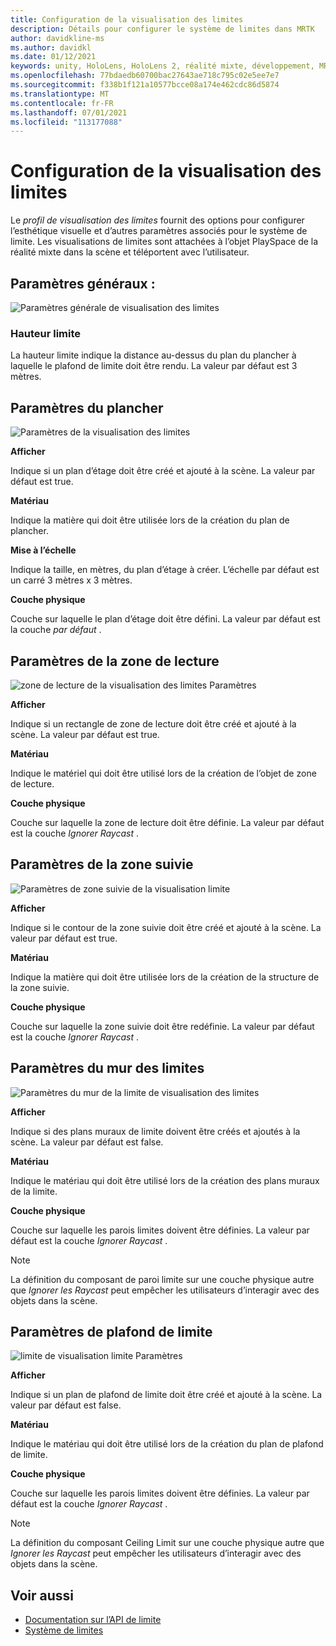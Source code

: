 ```yaml
---
title: Configuration de la visualisation des limites
description: Détails pour configurer le système de limites dans MRTK
author: davidkline-ms
ms.author: davidkl
ms.date: 01/12/2021
keywords: unity, HoloLens, HoloLens 2, réalité mixte, développement, MRTK, système de limite,
ms.openlocfilehash: 77bdaedb60700bac27643ae718c795c02e5ee7e7
ms.sourcegitcommit: f338b1f121a10577bcce08a174e462cdc86d5874
ms.translationtype: MT
ms.contentlocale: fr-FR
ms.lasthandoff: 07/01/2021
ms.locfileid: "113177088"
---
```

# <a name="configuring-boundary-visualization"></a>Configuration de la visualisation des limites

Le *profil de visualisation des limites* fournit des options pour configurer l’esthétique visuelle et d’autres paramètres associés pour le système de limite. Les visualisations de limites sont attachées à l’objet PlaySpace de la réalité mixte dans la scène et téléportent avec l’utilisateur.

## <a name="general-settings"></a>Paramètres généraux :

![Paramètres générale de visualisation des limites](../images/boundary/BoundaryVisualizationGeneralSettings.png)

### <a name="boundary-height"></a>Hauteur limite

La hauteur limite indique la distance au-dessus du plan du plancher à laquelle le plafond de limite doit être rendu. La valeur par défaut est 3 mètres.

## <a name="floor-settings"></a>Paramètres du plancher

![Paramètres de la visualisation des limites](../images/boundary/BoundaryVisualizationFloorSettings.png)

**Afficher**

Indique si un plan d’étage doit être créé et ajouté à la scène. La valeur par défaut est true.

**Matériau**

Indique la matière qui doit être utilisée lors de la création du plan de plancher.

**Mise à l’échelle**

Indique la taille, en mètres, du plan d’étage à créer. L’échelle par défaut est un carré 3 mètres x 3 mètres.

**Couche physique**

Couche sur laquelle le plan d’étage doit être défini. La valeur par défaut est la couche *par défaut* .

## <a name="play-area-settings"></a>Paramètres de la zone de lecture

![zone de lecture de la visualisation des limites Paramètres](../images/boundary/BoundaryVisualizationPlayAreaSettings.png)

**Afficher**

Indique si un rectangle de zone de lecture doit être créé et ajouté à la scène. La valeur par défaut est true.

**Matériau**

Indique le matériel qui doit être utilisé lors de la création de l’objet de zone de lecture.

**Couche physique**

Couche sur laquelle la zone de lecture doit être définie. La valeur par défaut est la couche *Ignorer Raycast* .

## <a name="tracked-area-settings"></a>Paramètres de la zone suivie

![Paramètres de zone suivie de la visualisation limite](../images/boundary/BoundaryVisualizationTrackedAreaSettings.png)

**Afficher**

Indique si le contour de la zone suivie doit être créé et ajouté à la scène. La valeur par défaut est true.

**Matériau**

Indique la matière qui doit être utilisée lors de la création de la structure de la zone suivie.

**Couche physique**

Couche sur laquelle la zone suivie doit être redéfinie. La valeur par défaut est la couche *Ignorer Raycast* .

## <a name="boundary-wall-settings"></a>Paramètres du mur des limites

![Paramètres du mur de la limite de visualisation des limites](../images/boundary/BoundaryVisualizationWallSettings.png)

**Afficher**

Indique si des plans muraux de limite doivent être créés et ajoutés à la scène. La valeur par défaut est false.

**Matériau**

Indique le matériau qui doit être utilisé lors de la création des plans muraux de la limite.

**Couche physique**

Couche sur laquelle les parois limites doivent être définies. La valeur par défaut est la couche *Ignorer Raycast* .

> [!NOTE]
> La définition du composant de paroi limite sur une couche physique autre que *Ignorer les Raycast* peut empêcher les utilisateurs d’interagir avec des objets dans la scène.

## <a name="boundary-ceiling-settings"></a>Paramètres de plafond de limite

![limite de visualisation limite Paramètres](../images/boundary/BoundaryVisualizationCeilingSettings.png)

**Afficher**

Indique si un plan de plafond de limite doit être créé et ajouté à la scène. La valeur par défaut est false.

**Matériau**

Indique le matériau qui doit être utilisé lors de la création du plan de plafond de limite.

**Couche physique**

Couche sur laquelle les parois limites doivent être définies. La valeur par défaut est la couche *Ignorer Raycast* .

> [!NOTE]
> La définition du composant Ceiling Limit sur une couche physique autre que *Ignorer les Raycast* peut empêcher les utilisateurs d’interagir avec des objets dans la scène.

## <a name="see-also"></a>Voir aussi

- [Documentation sur l’API de limite](xref:Microsoft.MixedReality.Toolkit.Boundary)
- [Système de limites](boundary-system-getting-started.md)
